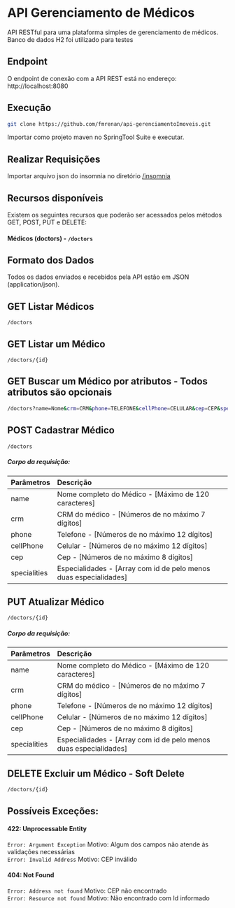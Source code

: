 # API Gerenciamento de Médicos
API RESTful para uma plataforma simples de gerenciamento de médicos.<br>
Banco de dados H2 foi utilizado para testes 

## Endpoint
O endpoint de conexão com a API REST está no endereço: http://localhost:8080

## Execução
```bash
git clone https://github.com/fmrenan/api-gerenciamentoImoveis.git
```
Importar como projeto maven no SpringTool Suite e executar.

## Realizar Requisições
Importar arquivo json do insomnia no diretório [/insomnia](https://github.com/fmrenan/api-doctorsmanagement/blob/main/insomnia/Insomnia_2021-06-22.json)

## Recursos disponíveis
Existem os seguintes recursos que poderão ser acessados pelos métodos GET, POST, PUT e DELETE:<br>
#### Médicos (doctors) - `/doctors`

## Formato dos Dados
Todos os dados enviados e recebidos pela API estão em JSON (application/json).

## GET Listar Médicos
`/doctors`

## GET Listar um Médico
`/doctors/{id}`

## GET Buscar um Médico por atributos - Todos atributos são opcionais
```bash
/doctors?name=Nome&crm=CRM&phone=TELEFONE&cellPhone=CELULAR&cep=CEP&specialty=Nome da especialidade
```

## POST Cadastrar Médico
`/doctors`
##### Corpo da requisição: 
Parâmetros | Descrição
:-------   | :------
name       | Nome completo do Médico  - [Máximo de 120 caracteres]
crm        | CRM do médico -            [Números de no máximo 7 dígitos]
phone      | Telefone -                 [Números de no máximo 12 dígitos]
cellPhone  | Celular -                  [Números de no máximo 12 dígitos]
cep        | Cep -                      [Números de no máximo 8 dígitos]
specialities | Especialidades -         [Array com id de pelo menos duas especialidades]

## PUT Atualizar Médico
`/doctors/{id}`
##### Corpo da requisição: 
Parâmetros | Descrição
:-------   | :------
name       | Nome completo do Médico  - [Máximo de 120 caracteres]
crm        | CRM do médico -            [Números de no máximo 7 dígitos]
phone      | Telefone -                 [Números de no máximo 12 dígitos]
cellPhone  | Celular -                  [Números de no máximo 12 dígitos]
cep        | Cep -                      [Números de no máximo 8 dígitos]
specialities | Especialidades -         [Array com id de pelo menos duas especialidades]

## DELETE Excluir um Médico - Soft Delete
`/doctors/{id}`

## Possíveis Exceções: 
#### 422: Unprocessable Entity
`Error: Argument Exception` Motivo: Algum dos campos não atende às validações necessárias<br>
`Error: Invalid Address` Motivo: CEP inválido

#### 404: Not Found
`Error: Address not found` Motivo: CEP não encontrado<br>
`Error: Resource not found` Motivo: Não encontrado com Id informado
